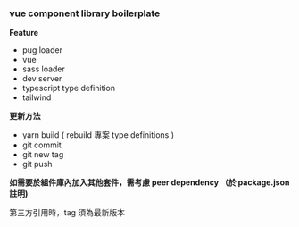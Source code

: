 

### vue component library boilerplate

**Feature**

- pug loader
- vue
- sass loader
- dev server
- typescript type definition
- tailwind

**更新方法**

- yarn build ( rebuild 專案 type definitions )
- git commit
- git new tag
- git push

**如需要於組件庫內加入其他套件，需考慮 peer dependency （於 package.json 註明)**

第三方引用時，tag 須為最新版本
